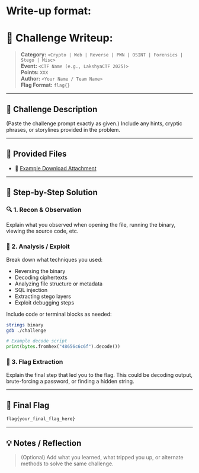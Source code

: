 # Write-up format:

# 🧩 Challenge Writeup: <Challenge Name>

> **Category:** `<Crypto | Web | Reverse | PWN | OSINT | Forensics | Stego | Misc>`  
> **Event:** `<CTF Name (e.g., LakshyaCTF 2025)>`  
> **Points:** `XXX`  
> **Author:** `<Your Name / Team Name>`  
> **Flag Format:** `flag{}`

---

## 🧠 Challenge Description
(Paste the challenge prompt exactly as given.)
Include any hints, cryptic phrases, or storylines provided in the problem.

---

## 📁 Provided Files

- 🔗 [Example Download Attachment](../../attachments/example.zip)

---

## 🧩 Step-by-Step Solution

### 🔍 1. Recon & Observation

Explain what you observed when opening the file, running the binary, viewing the source code, etc.

### 🔧 2. Analysis / Exploit

Break down what techniques you used:
- Reversing the binary
- Decoding ciphertexts
- Analyzing file structure or metadata
- SQL injection
- Extracting stego layers
- Exploit debugging steps

Include code or terminal blocks as needed:

```bash
strings binary
gdb ./challenge
```

```python
# Example decode script
print(bytes.fromhex("48656c6c6f").decode())
```

### 🧩 3. Flag Extraction

Explain the final step that led you to the flag. This could be decoding output, brute-forcing a password, or finding a hidden string.

---

## 🏁 Final Flag
```txt
flag{your_final_flag_here}
```

---

## 💡 Notes / Reflection
> (Optional) Add what you learned, what tripped you up, or alternate methods to solve the same challenge.